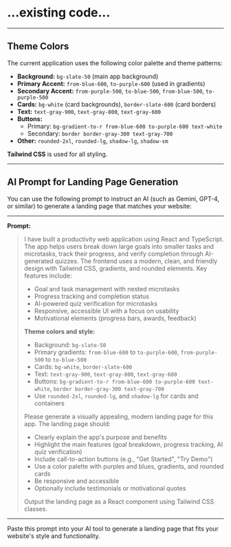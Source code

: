 # ...existing code...

---

## Theme Colors

The current application uses the following color palette and theme patterns:

- **Background:** `bg-slate-50` (main app background)
- **Primary Accent:** `from-blue-600`, `to-purple-600` (used in gradients)
- **Secondary Accent:** `from-purple-500`, `to-blue-500`, `from-blue-500`, `to-purple-500`
- **Cards:** `bg-white` (card backgrounds), `border-slate-600` (card borders)
- **Text:** `text-gray-900`, `text-gray-800`, `text-gray-600`
- **Buttons:** 
  - Primary: `bg-gradient-to-r from-blue-600 to-purple-600 text-white`
  - Secondary: `border border-gray-300 text-gray-700`
- **Other:** `rounded-2xl`, `rounded-lg`, `shadow-lg`, `shadow-sm`

**Tailwind CSS** is used for all styling.

---

## AI Prompt for Landing Page Generation

You can use the following prompt to instruct an AI (such as Gemini, GPT-4, or similar) to generate a landing page that matches your website:

---

**Prompt:**

> I have built a productivity web application using React and TypeScript. The app helps users break down large goals into smaller tasks and microtasks, track their progress, and verify completion through AI-generated quizzes. The frontend uses a modern, clean, and friendly design with Tailwind CSS, gradients, and rounded elements. Key features include:
>
> - Goal and task management with nested microtasks
> - Progress tracking and completion status
> - AI-powered quiz verification for microtasks
> - Responsive, accessible UI with a focus on usability
> - Motivational elements (progress bars, awards, feedback)
>
> **Theme colors and style:**
> - Background: `bg-slate-50`
> - Primary gradients: `from-blue-600` to `to-purple-600`, `from-purple-500` to `to-blue-500`
> - Cards: `bg-white`, `border-slate-600`
> - Text: `text-gray-900`, `text-gray-800`, `text-gray-600`
> - Buttons: `bg-gradient-to-r from-blue-600 to-purple-600 text-white`, `border border-gray-300 text-gray-700`
> - Use `rounded-2xl`, `rounded-lg`, and `shadow-lg` for cards and containers
>
> Please generate a visually appealing, modern landing page for this app. The landing page should:
> - Clearly explain the app's purpose and benefits
> - Highlight the main features (goal breakdown, progress tracking, AI quiz verification)
> - Include call-to-action buttons (e.g., "Get Started", "Try Demo")
> - Use a color palette with purples and blues, gradients, and rounded cards
> - Be responsive and accessible
> - Optionally include testimonials or motivational quotes
>
> Output the landing page as a React component using Tailwind CSS classes.

---

Paste this prompt into your AI tool to generate a landing page that fits your website's style and functionality.